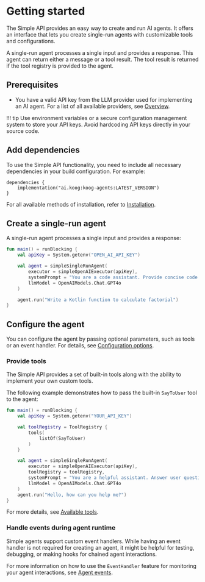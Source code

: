 # Getting started

The Simple API provides an easy way to create and run AI agents.
It offers an interface that lets you create single-run agents with customizable tools and configurations.

A single-run agent processes a single input and provides a response. This agent can return either a message or a tool result.
The tool result is returned if the tool registry is provided to the agent.

## Prerequisites

- You have a valid API key from the LLM provider used for implementing an AI agent. For a list of all available providers, see [Overview](index.md).

!!! tip
    Use environment variables or a secure configuration management system to store your API keys.
    Avoid hardcoding API keys directly in your source code.

## Add dependencies

To use the Simple API functionality, you need to include all necessary dependencies in your build configuration. For example:

```
dependencies {
    implementation("ai.koog:koog-agents:LATEST_VERSION")
}
```

For all available methods of installation, refer to [Installation](index.md#installation).

## Create a single-run agent

A single-run agent processes a single input and provides a response:

```kotlin
fun main() = runBlocking {
    val apiKey = System.getenv("OPEN_AI_API_KEY")

    val agent = simpleSingleRunAgent(
        executor = simpleOpenAIExecutor(apiKey),
        systemPrompt = "You are a code assistant. Provide concise code examples.",
        llmModel = OpenAIModels.Chat.GPT4o
    )

    agent.run("Write a Kotlin function to calculate factorial")
}
```

## Configure the agent

You can configure the agent by passing optional parameters, such as tools or an event handler.
For details, see [Configuration options](simple-api-configuration.md).

### Provide tools

The Simple API provides a set of built-in tools along with the ability to implement your own custom tools.

The following example demonstrates how to pass the built-in `SayToUser` tool to the agent:

```kotlin
fun main() = runBlocking {
    val apiKey = System.getenv("YOUR_API_KEY")

    val toolRegistry = ToolRegistry {
        tools(
            listOf(SayToUser)
        )
    }

    val agent = simpleSingleRunAgent(
        executor = simpleOpenAIExecutor(apiKey),
        toolRegistry = toolRegistry,
        systemPrompt = "You are a helpful assistant. Answer user questions concisely.",
        llmModel = OpenAIModels.Chat.GPT4o
    )
    agent.run("Hello, how can you help me?")
}
```

For more details, see [Available tools](simple-api-available-tools.md).

### Handle events during agent runtime

Simple agents support custom event handlers.
While having an event handler is not required for creating an agent, it might be helpful for testing, debugging, or making hooks for chained agent interactions.

For more information on how to use the `EventHandler` feature for monitoring your agent interactions, see [Agent events](agent-events.md).
